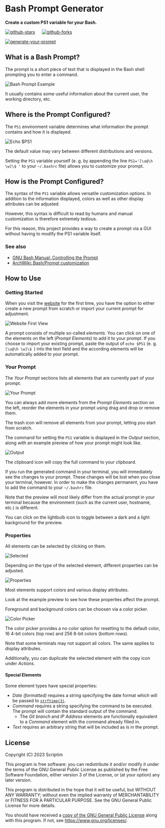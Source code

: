 # Bash Prompt Generator

**Create a custom PS1 variable for your Bash.**

[![github-stars](https://img.shields.io/github/stars/Scriptim/bash-prompt-generator?style=social)](https://github.com/Scriptim/bash-prompt-generator/stargazers "Stargazers")
&emsp;
[![github-forks](https://img.shields.io/github/forks/Scriptim/bash-prompt-generator?style=social)](https://github.com/Scriptim/bash-prompt-generator/fork "Forks")


<!-- badge generated using https://forthebadge.com/generator/ -->
[![generate-your-prompt](./docs/generate-your-prompt.svg)](https://bash-prompt-generator.org "Check it out")

## What is a Bash  Prompt?

The prompt is a short piece of text that is displayed in the Bash shell prompting you to enter a command.

![Bash Prompt Example](./docs/bash_prompt_example.png)

It usually contains some useful information about the current user, the working directory, etc.

## Where is the Prompt Configured?

The `PS1` environment variable determines what information the prompt contains and how it is displayed.

![Echo $PS1](./docs/bash_echo_ps1.png)

The default value may vary between different distributions and versions.

Setting the `PS1` variable yourself (e.&nbsp;g. by appending the line `PS1='[\u@\h \w]\$ '` to your `~/.bashrc` file) allows you to customize your prompt.

## How is the Prompt Configured?

The syntax of the `PS1` variable allows versatile customization options.
In addition to the information displayed, colors as well as other display attributes can be adjusted.

However, this syntax is difficult to read by humans and manual customization is therefore extremely tedious.

For this reason, this project provides a way to create a prompt via a GUI without having to modify the PS1 variable itself.

### See also

- [GNU Bash Manual: Controlling the Prompt](https://www.gnu.org/software/bash/manual/html_node/Controlling-the-Prompt.html)
- [ArchWiki: Bash/Prompt customization](https://wiki.archlinux.org/index.php/Bash/Prompt_customization)

## How to Use

### Getting Started

When you visit the [website](https://bash-prompt-generator.org) for the first time, you have the option to either create a new prompt from scratch or import your current prompt for adjustment.

![Website First View](./docs/bash_prompt_generator_initial.png)

A prompt consists of multiple so-called *elements*.
You can click on one of the elements on the left (*Prompt Elements*) to add it to your prompt.
If you choose to import your existing prompt, paste the output of `echo $PS1` (e.&nbsp;g. `[\u@\h \w]\$ `) into the text field and the according elements will be automatically added to your prompt.

### Your Prompt

The *Your Prompt* sections lists all elements that are currently part of your prompt.

![Your Prompt](./docs/bash_prompt_generator_your_prompt.png)

You can always add more elements from the *Prompt Elements* section on the left, reorder the elements in your prompt using drag and drop or remove them.

The trash icon will remove all elements from your prompt, letting you start from scratch.

The command for setting the `PS1` variable is displayed in the *Output* section, along with an example preview of how your prompt might look like.

![Output](./docs/bash_prompt_generator_output.png)

The clipboard icon will copy the full command to your clipboard.

If you run the generated command in your terminal, you will immediately see the changes to your prompt.
These changes will be lost when you close your terminal, however.
In order to make the changes permanent, you have to add the command to your `~/.bashrc` file.

Note that the preview will most likely differ from the actual prompt in your terminal because the environment (such as the current user, hostname, etc.) is different.

You can click on the lightbulb icon to toggle between a dark and a light background for the preview.

### Properties

All elements can be selected by clicking on them.

![Selected](./docs/bash_prompt_generator_selected.png)

Depending on the type of the selected element, different properties can be adjusted.

![Properties](./docs/bash_prompt_generator_properties.png)

Most elements support colors and various display attributes.

Look at the example preview to see how these properties affect the prompt.

Foreground and background colors can be choosen via a color picker.

![Color Picker](./docs/bash_prompt_generator_colors.png)

The color picker provides a *no color* option for resetting to the default color, 16 4-bit colors (top row) and 256 8-bit colors (bottom rows).

Note that some terminals may not support all colors.
The same applies to display attributes.

Additionally, you can duplicate the selected element with the copy icon under *Actions*.

#### Special Elements

Some element types have special properties:

* *Date (formatted)* requires a string specifying the date format which will be passed to [`strftime(3)`](https://linux.die.net/man/3/strftime "man 3 strftime").
* *Command* requires a string specifying the command to be executed.
The prompt will contain the standard output of the command.
  * The *Git branch* and *IP Address* elements are functionally equivalent to a *Command* element with the command already filled in.
* *Text* requires an arbitrary string that will be included as is in the prompt.

## License

Copyright (C) 2023 Scriptim

This program is free software: you can redistribute it and/or modify it under the terms of the GNU General Public License as published by the Free Software Foundation, either version 3 of the License, or (at your option) any later version.

This program is distributed in the hope that it will be useful, but WITHOUT ANY WARRANTY; without even the implied warranty of    MERCHANTABILITY or FITNESS FOR A PARTICULAR PURPOSE.  See the GNU General Public License for more details.

You should have received a [copy of the GNU General Public License](./LICENSE) along with this program.  If not, see <https://www.gnu.org/licenses/>.
